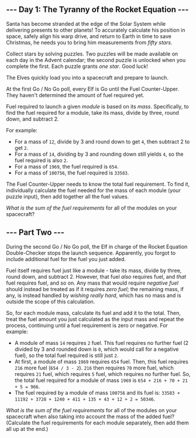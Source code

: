﻿## --- Day 1: The Tyranny of the Rocket Equation ---

Santa has become stranded at the edge of the Solar System while delivering presents to other planets! To accurately calculate his position in space, safely align his warp drive, and return to Earth in time to save Christmas, he needs you to bring him  measurements  from  _fifty stars_.

Collect stars by solving puzzles. Two puzzles will be made available on each day in the Advent calendar; the second puzzle is unlocked when you complete the first. Each puzzle grants  _one star_. Good luck!

The Elves quickly load you into a spacecraft and prepare to launch.

At the first Go / No Go poll, every Elf is Go until the Fuel Counter-Upper. They haven't determined the amount of fuel required yet.

Fuel required to launch a given  _module_  is based on its  _mass_. Specifically, to find the fuel required for a module, take its mass, divide by three, round down, and subtract 2.

For example:

-   For a mass of  `12`, divide by 3 and round down to get  `4`, then subtract 2 to get  `2`.
-   For a mass of  `14`, dividing by 3 and rounding down still yields  `4`, so the fuel required is also  `2`.
-   For a mass of  `1969`, the fuel required is  `654`.
-   For a mass of  `100756`, the fuel required is  `33583`.

The Fuel Counter-Upper needs to know the total fuel requirement. To find it, individually calculate the fuel needed for the mass of each module (your puzzle input), then add together all the fuel values.

_What is the sum of the fuel requirements_  for all of the modules on your spacecraft?


## --- Part Two ---

During the second Go / No Go poll, the Elf in charge of the Rocket Equation Double-Checker stops the launch sequence. Apparently, you forgot to include additional fuel for the fuel you just added.

Fuel itself requires fuel just like a module - take its mass, divide by three, round down, and subtract 2. However, that fuel  _also_  requires fuel, and  _that_  fuel requires fuel, and so on. Any mass that would require  _negative fuel_  should instead be treated as if it requires  _zero fuel_; the remaining mass, if any, is instead handled by  _wishing really hard_, which has no mass and is outside the scope of this calculation.

So, for each module mass, calculate its fuel and add it to the total. Then, treat the fuel amount you just calculated as the input mass and repeat the process, continuing until a fuel requirement is zero or negative. For example:

-   A module of mass  `14`  requires  `2`  fuel. This fuel requires no further fuel (2 divided by 3 and rounded down is  `0`, which would call for a negative fuel), so the total fuel required is still just  `2`.
-   At first, a module of mass  `1969`  requires  `654`  fuel. Then, this fuel requires  `216`  more fuel (`654 / 3 - 2`).  `216`  then requires  `70`  more fuel, which requires  `21`  fuel, which requires  `5`  fuel, which requires no further fuel. So, the total fuel required for a module of mass  `1969`  is  `654 + 216 + 70 + 21 + 5 = 966`.
-   The fuel required by a module of mass  `100756`  and its fuel is:  `33583 + 11192 + 3728 + 1240 + 411 + 135 + 43 + 12 + 2 = 50346`.

_What is the sum of the fuel requirements_  for all of the modules on your spacecraft when also taking into account the mass of the added fuel? (Calculate the fuel requirements for each module separately, then add them all up at the end.)